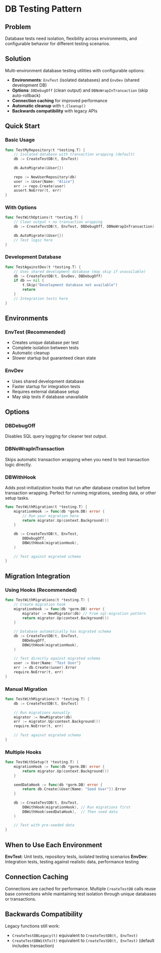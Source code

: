 # DB Testing Pattern

## Problem

Database tests need isolation, flexibility across environments, and configurable behavior for different testing scenarios.

## Solution

Multi-environment database testing utilities with configurable options:
- **Environments**: `EnvTest` (isolated databases) and `EnvDev` (shared development DB)
- **Options**: `DBDebugOff` (clean output) and `DBNoWrapInTransaction` (skip auto-rollback)
- **Connection caching** for improved performance
- **Automatic cleanup** with `t.Cleanup()`
- **Backwards compatibility** with legacy APIs

## Quick Start

### Basic Usage
```go
func TestMyRepository(t *testing.T) {
    // Isolated database with transaction wrapping (default)
    db := CreateTestDB(t, EnvTest)
    
    db.AutoMigrate(&User{})
    
    repo := NewUserRepository(db)
    user := &User{Name: "Alice"}
    err := repo.Create(user)
    assert.NoError(t, err)
}
```

### With Options
```go
func TestWithOptions(t *testing.T) {
    // Clean output + no transaction wrapping
    db := CreateTestDB(t, EnvTest, DBDebugOff, DBNoWrapInTransaction)
    
    db.AutoMigrate(&User{})
    // Test logic here
}
```

### Development Database
```go
func TestAgainstDev(t *testing.T) {
    // Uses shared development database (may skip if unavailable)
    db := CreateTestDB(t, EnvDev, DBDebugOff)
    if db == nil {
        t.Skip("Development database not available")
        return
    }
    // Integration tests here
}
```

## Environments

### EnvTest (Recommended)
- Creates unique database per test
- Complete isolation between tests
- Automatic cleanup
- Slower startup but guaranteed clean state

### EnvDev
- Uses shared development database
- Faster startup for integration tests
- Requires external database setup
- May skip tests if database unavailable

## Options

### DBDebugOff
Disables SQL query logging for cleaner test output.

### DBNoWrapInTransaction
Skips automatic transaction wrapping when you need to test transaction logic directly.

### DBWithHook
Adds post-initialization hooks that run after database creation but before transaction wrapping. Perfect for running migrations, seeding data, or other setup tasks.

```go
func TestWithMigration(t *testing.T) {
    migrationHook := func(db *gorm.DB) error {
        // Run your migration here
        return migrator.Up(context.Background())
    }
    
    db := CreateTestDB(t, EnvTest, 
        DBDebugOff,
        DBWithHook(migrationHook),
    )
    
    // Test against migrated schema
}
```

## Migration Integration

### Using Hooks (Recommended)
```go
func TestWithMigrations(t *testing.T) {
    // Create migration hook
    migrationHook := func(db *gorm.DB) error {
        migrator := NewMigrator(db) // From sql-migration pattern
        return migrator.Up(context.Background())
    }
    
    // Database automatically has migrated schema
    db := CreateTestDB(t, EnvTest, 
        DBDebugOff,
        DBWithHook(migrationHook),
    )
    
    // Test directly against migrated schema
    user := User{Name: "Test User"}
    err := db.Create(&user).Error
    require.NoError(t, err)
}
```

### Manual Migration
```go
func TestWithMigrations(t *testing.T) {
    db := CreateTestDB(t, EnvTest)
    
    // Run migrations manually
    migrator := NewMigrator(db)
    err := migrator.Up(context.Background())
    require.NoError(t, err)
    
    // Test against migrated schema
}
```

### Multiple Hooks
```go
func TestWithSetup(t *testing.T) {
    migrationHook := func(db *gorm.DB) error {
        return migrator.Up(context.Background())
    }
    
    seedDataHook := func(db *gorm.DB) error {
        return db.Create(&User{Name: "Seed User"}).Error
    }
    
    db := CreateTestDB(t, EnvTest,
        DBWithHook(migrationHook), // Run migrations first
        DBWithHook(seedDataHook),  // Then seed data
    )
    
    // Test with pre-seeded data
}
```

## When to Use Each Environment

**EnvTest**: Unit tests, repository tests, isolated testing scenarios
**EnvDev**: Integration tests, testing against realistic data, performance testing

## Connection Caching

Connections are cached for performance. Multiple `CreateTestDB` calls reuse base connections while maintaining test isolation through unique databases or transactions.

## Backwards Compatibility

Legacy functions still work:
- `CreateTestDBLegacy(t)` equivalent to `CreateTestDB(t, EnvTest)`
- `CreateTestDBWithTx(t)` equivalent to `CreateTestDB(t, EnvTest)` (default includes transaction)